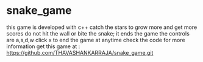 # snake_game
this game is developed with c++
catch the stars to grow more and get more scores
do not hit the wall or bite the snake; it ends the game
the controls are a,s,d,w
click x to end the game at anytime
check the code for more information
get this game at : https://github.com/THAVASHANKARRAJA/snake_game.git